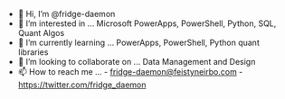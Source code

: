 - 👋 Hi, I’m @fridge-daemon
- 👀 I’m interested in ... Microsoft PowerApps, PowerShell, Python, SQL, Quant Algos
- 🌱 I’m currently learning ... PowerApps, PowerShell, Python quant libraries
- 💞️ I’m looking to collaborate on ... Data Management and Design
- 📫 How to reach me ... - fridge-daemon@feistyneirbo.com - https://twitter.com/fridge_daemon


<!---
fridge-daemon/fridge-daemon is a ✨ special ✨ repository because its `README.md` (this file) appears on your GitHub profile.
You can click the Preview link to take a look at your changes.
--->
